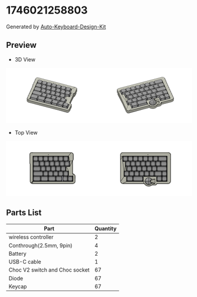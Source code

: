 # 1746021258803

Generated by [Auto-Keyboard-Design-Kit](https://auto-kdk.pages.dev/)

## Preview

- 3D View

![Case Preview](images/1746021258803-case-preview.png)

- Top View

![Top View](images/1746021258803-top-view.png)

## Parts List

|Part|Quantity|
|---|---|
|wireless controller|2|
|Conthrough(2.5mm, 9pin)|4|
|Battery|2|
USB-C cable|1|
|Choc V2 switch and Choc socket|67|
|Diode|67|
|Keycap|67|

